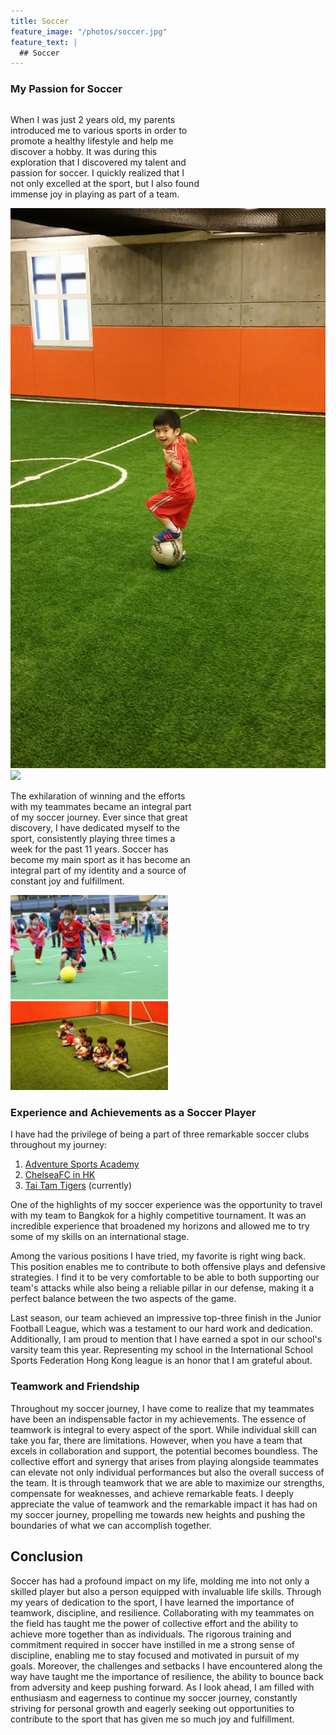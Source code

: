 ```yaml
---
title: Soccer
feature_image: "/photos/soccer.jpg"
feature_text: |
  ## Soccer
---
```


### My Passion for Soccer

<div class="row">
  <div class="column" style="width: 60%;">
    <p>
    When I was just 2 years old, my parents introduced me to various sports in order to promote a healthy lifestyle and help me discover a hobby. It was during this exploration that I discovered my talent and passion for soccer. I quickly realized that I not only excelled at the sport, but I also found immense joy in playing as part of a team. 
    </p>
  </div>
  <div class="column">
    <img src="/photos/soccer003.jpg">
  </div>
</div>


<div class="row">
  <div class="column">
    <img src="/photos/soccer004.jpg">
  </div>
  <div class="column" style="width: 60%;">
  <p>
  The exhilaration of winning and the  efforts with my teammates became an integral part of my soccer journey. Ever since that great discovery, I have dedicated myself to the sport, consistently playing three times a week for the past 11 years. Soccer has become my main sport as it has become an integral part of my identity and a source of constant joy and fulfillment.
  </p>
  </div>
</div>

<div class="row">
  <div class="column" style="width: 50%;">
    <img src="/photos/soccer001.JPG">
  </div>
  <div class="column" style="width: 50%;">
    <img src="/photos/soccer002.jpg">
  </div>
</div>

### Experience and Achievements as a Soccer Player

I have had the privilege of being a part of three remarkable soccer clubs throughout my journey:

1. [Adventure Sports Academy](https://www.adventuresportsacademy.com/)
2. [ChelseaFC in HK](https://chelseafchk.com/)
3. [Tai Tam Tigers](https://www.hkis.edu.hk/activities-arts-athletics/sports-academies/soccer-academy) (currently)

One of the highlights of my soccer experience was the opportunity to travel with my team to Bangkok for a highly competitive tournament. It was an incredible experience that broadened my horizons and allowed me to try some of my skills on an international stage.

Among the various positions I have tried, my favorite is right wing back. This position enables me to contribute to both offensive plays and defensive strategies. I find it to be very comfortable to be able to both supporting our team's attacks while also being a reliable pillar in our defense, making it a perfect balance between the two aspects of the game.

Last season, our team achieved an impressive top-three finish in the Junior Football League, which was a testament to our hard work and dedication. Additionally, I am proud to mention that I have earned a spot in our school's varsity team this year. Representing my school in the International School Sports Federation Hong Kong league is an honor that I am grateful about.

### Teamwork and Friendship

Throughout my soccer journey, I have come to realize that my teammates have been an indispensable factor in my achievements. The essence of teamwork is integral to every aspect of the sport. While individual skill can take you far, there are limitations. However, when you have a team that excels in collaboration and support, the potential becomes boundless. The collective effort and synergy that arises from playing alongside teammates can elevate not only individual performances but also the overall success of the team. It is through teamwork that we are able to maximize our strengths, compensate for weaknesses, and achieve remarkable feats. I deeply appreciate the value of teamwork and the remarkable impact it has had on my soccer journey, propelling me towards new heights and pushing the boundaries of what we can accomplish together.

## Conclusion

Soccer has had a profound impact on my life, molding me into not only a skilled player but also a person equipped with invaluable life skills. Through my years of dedication to the sport, I have learned the importance of teamwork, discipline, and resilience. Collaborating with my teammates on the field has taught me the power of collective effort and the ability to achieve more together than as individuals. The rigorous training and commitment required in soccer have instilled in me a strong sense of discipline, enabling me to stay focused and motivated in pursuit of my goals. Moreover, the challenges and setbacks I have encountered along the way have taught me the importance of resilience, the ability to bounce back from adversity and keep pushing forward. As I look ahead, I am filled with enthusiasm and eagerness to continue my soccer journey, constantly striving for personal growth and eagerly seeking out opportunities to contribute to the sport that has given me so much joy and fulfillment.

